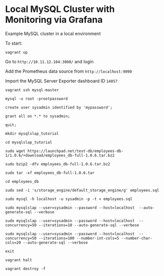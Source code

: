 # Local MySQL Cluster with Monitoring via Grafana
Example MySQL cluster in a local environment

To start:

`vagrant up`

Go to `http://10.11.12.104:3000/` and login

Add the Prometheus data source from `http://localhost:9090`

Import the MySQL Server Exporter dashboard ID `14057`

`vagrant ssh mysql-master`

`mysql -u root -prootpassword`

`create user sysadmin identified by 'mypassword';`

`grant all on *.* to sysadmin;`

`quit;`

`mkdir mysqlslap_tutorial`

`cd mysqlslap_tutorial`

`sudo wget https://launchpad.net/test-db/employees-db-1/1.0.6/+download/employees_db-full-1.0.6.tar.bz2`

`sudo bzip2 -dfv employees_db-full-1.0.6.tar.bz2`

`sudo tar -xf employees_db-full-1.0.6.tar`

`cd employees_db`

`sudo sed -i 's/storage_engine/default_storage_engine/g' employees.sql`

`sudo mysql -h localhost -u sysadmin -p -t < employees.sql`

`sudo mysqlslap --user=sysadmin --password --host=localhost  --auto-generate-sql --verbose`

`sudo mysqlslap --user=sysadmin --password --host=localhost  --concurrency=50 --iterations=10 --auto-generate-sql --verbose`

`sudo mysqlslap --user=sysadmin --password --host=localhost  --concurrency=50 --iterations=100 --number-int-cols=5 --number-char-cols=20 --auto-generate-sql --verbose`

`exit`

`vagrant halt`

`vagrant destroy -f`

